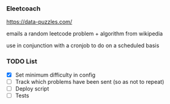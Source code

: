 ### Eleetcoach

https://data-puzzles.com/

emails a random leetcode problem + algorithm from wikipedia

use in conjunction with a cronjob to do on a scheduled basis

### TODO List

- [X] Set minimum difficulty in config
- [ ] Track which problems have been sent (so as not to repeat)
- [ ] Deploy script
- [ ] Tests
